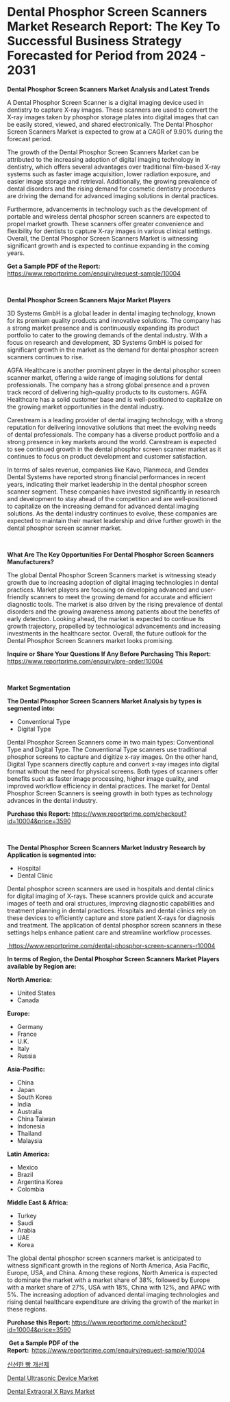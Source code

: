 <p><h1>Dental Phosphor Screen Scanners Market Research Report: The Key To Successful Business Strategy Forecasted for Period from 2024 - 2031</h1></p><p><strong>Dental Phosphor Screen Scanners Market Analysis and Latest Trends</strong></p>
<p><p>A Dental Phosphor Screen Scanner is a digital imaging device used in dentistry to capture X-ray images. These scanners are used to convert the X-ray images taken by phosphor storage plates into digital images that can be easily stored, viewed, and shared electronically. The Dental Phosphor Screen Scanners Market is expected to grow at a CAGR of 9.90% during the forecast period.</p><p>The growth of the Dental Phosphor Screen Scanners Market can be attributed to the increasing adoption of digital imaging technology in dentistry, which offers several advantages over traditional film-based X-ray systems such as faster image acquisition, lower radiation exposure, and easier image storage and retrieval. Additionally, the growing prevalence of dental disorders and the rising demand for cosmetic dentistry procedures are driving the demand for advanced imaging solutions in dental practices.</p><p>Furthermore, advancements in technology such as the development of portable and wireless dental phosphor screen scanners are expected to propel market growth. These scanners offer greater convenience and flexibility for dentists to capture X-ray images in various clinical settings. Overall, the Dental Phosphor Screen Scanners Market is witnessing significant growth and is expected to continue expanding in the coming years.</p></p>
<p><strong>Get a Sample PDF of the Report:&nbsp;</strong> <a href="https://www.reportprime.com/enquiry/request-sample/10004">https://www.reportprime.com/enquiry/request-sample/10004</a></p>
<p>&nbsp;</p>
<p><strong>Dental Phosphor Screen Scanners Major Market Players</strong></p>
<p><p>3D Systems GmbH is a global leader in dental imaging technology, known for its premium quality products and innovative solutions. The company has a strong market presence and is continuously expanding its product portfolio to cater to the growing demands of the dental industry. With a focus on research and development, 3D Systems GmbH is poised for significant growth in the market as the demand for dental phosphor screen scanners continues to rise.</p><p>AGFA Healthcare is another prominent player in the dental phosphor screen scanner market, offering a wide range of imaging solutions for dental professionals. The company has a strong global presence and a proven track record of delivering high-quality products to its customers. AGFA Healthcare has a solid customer base and is well-positioned to capitalize on the growing market opportunities in the dental industry.</p><p>Carestream is a leading provider of dental imaging technology, with a strong reputation for delivering innovative solutions that meet the evolving needs of dental professionals. The company has a diverse product portfolio and a strong presence in key markets around the world. Carestream is expected to see continued growth in the dental phosphor screen scanner market as it continues to focus on product development and customer satisfaction.</p><p>In terms of sales revenue, companies like Kavo, Planmeca, and Gendex Dental Systems have reported strong financial performances in recent years, indicating their market leadership in the dental phosphor screen scanner segment. These companies have invested significantly in research and development to stay ahead of the competition and are well-positioned to capitalize on the increasing demand for advanced dental imaging solutions. As the dental industry continues to evolve, these companies are expected to maintain their market leadership and drive further growth in the dental phosphor screen scanner market.</p></p>
<p>&nbsp;</p>
<p><strong>What Are The Key Opportunities For Dental Phosphor Screen Scanners Manufacturers?</strong></p>
<p><p>The global Dental Phosphor Screen Scanners market is witnessing steady growth due to increasing adoption of digital imaging technologies in dental practices. Market players are focusing on developing advanced and user-friendly scanners to meet the growing demand for accurate and efficient diagnostic tools. The market is also driven by the rising prevalence of dental disorders and the growing awareness among patients about the benefits of early detection. Looking ahead, the market is expected to continue its growth trajectory, propelled by technological advancements and increasing investments in the healthcare sector. Overall, the future outlook for the Dental Phosphor Screen Scanners market looks promising.</p></p>
<p><strong>Inquire or Share Your Questions If Any Before Purchasing This Report:</strong> <a href="https://www.reportprime.com/enquiry/pre-order/10004">https://www.reportprime.com/enquiry/pre-order/10004</a></p>
<p>&nbsp;</p>
<p><strong>Market Segmentation</strong></p>
<p><strong>The Dental Phosphor Screen Scanners Market Analysis by types is segmented into:</strong></p>
<p><ul><li>Conventional Type</li><li>Digital Type</li></ul></p>
<p><p>Dental Phosphor Screen Scanners come in two main types: Conventional Type and Digital Type. The Conventional Type scanners use traditional phosphor screens to capture and digitize x-ray images. On the other hand, Digital Type scanners directly capture and convert x-ray images into digital format without the need for physical screens. Both types of scanners offer benefits such as faster image processing, higher image quality, and improved workflow efficiency in dental practices. The market for Dental Phosphor Screen Scanners is seeing growth in both types as technology advances in the dental industry.</p></p>
<p><strong>Purchase this Report:&nbsp;</strong><a href="https://www.reportprime.com/checkout?id=10004&price=3590">https://www.reportprime.com/checkout?id=10004&price=3590</a></p>
<p>&nbsp;</p>
<p><strong>The Dental Phosphor Screen Scanners Market Industry Research by Application is segmented into:</strong></p>
<p><ul><li>Hospital</li><li>Dental Clinic</li></ul></p>
<p><p>Dental phosphor screen scanners are used in hospitals and dental clinics for digital imaging of X-rays. These scanners provide quick and accurate images of teeth and oral structures, improving diagnostic capabilities and treatment planning in dental practices. Hospitals and dental clinics rely on these devices to efficiently capture and store patient X-rays for diagnosis and treatment. The application of dental phosphor screen scanners in these settings helps enhance patient care and streamline workflow processes.</p></p>
<p><a href="https://www.reportprime.com/dental-phosphor-screen-scanners-r10004">&nbsp;https://www.reportprime.com/dental-phosphor-screen-scanners-r10004</a></p>
<p><strong>In terms of Region, the Dental Phosphor Screen Scanners Market Players available by Region are:</strong></p>
<p>
    <p> <strong> North America: </strong>
        <ul>
            <li>United States</li>
            <li>Canada</li>
        </ul>
        </p> 
    <p> <strong> Europe: </strong>
        <ul>
            <li>Germany</li>
            <li>France</li>
            <li>U.K.</li>
            <li>Italy</li>
            <li>Russia</li>
        </ul>
        </p> 
    <p> <strong> Asia-Pacific: </strong>
        <ul>
            <li>China</li>
            <li>Japan</li>
            <li>South Korea</li>
            <li>India</li>
            <li>Australia</li>
            <li>China Taiwan</li>
            <li>Indonesia</li>
            <li>Thailand</li>
            <li>Malaysia</li>
        </ul>
        </p> 
    <p> <strong> Latin America: </strong>
        <ul>
            <li>Mexico</li>
            <li>Brazil</li>
            <li>Argentina Korea</li>
            <li>Colombia</li>
        </ul>
        </p> 
    <p> <strong> Middle East & Africa: </strong>
        <ul>
            <li>Turkey</li>
            <li>Saudi</li>
            <li>Arabia</li>
            <li>UAE</li>
            <li>Korea</li>
        </ul>
    </p>
    </p>
<p><p>The global dental phosphor screen scanners market is anticipated to witness significant growth in the regions of North America, Asia Pacific, Europe, USA, and China. Among these regions, North America is expected to dominate the market with a market share of 38%, followed by Europe with a market share of 27%, USA with 18%, China with 12%, and APAC with 5%. The increasing adoption of advanced dental imaging technologies and rising dental healthcare expenditure are driving the growth of the market in these regions.</p></p>
<p><strong>Purchase this Report: </strong><a href="https://www.reportprime.com/checkout?id=10004&price=3590">https://www.reportprime.com/checkout?id=10004&price=3590</a></p>
<p>&nbsp;<strong>Get a Sample PDF of the Report:&nbsp;&nbsp;</strong><a href="https://www.reportprime.com/enquiry/request-sample/10004">https://www.reportprime.com/enquiry/request-sample/10004</a></p>
<p><strong></strong></p>
<p><p><a href="https://github.com/emakpiahsopiah/Market-Research-Report-List-1/blob/main/2754005112609.md">신선한 빵 개선제</a></p><p><a href="https://github.com/LaceyZemlak1/Market-Research-Report-List-2/blob/main/dental-ultrasonic-device-market.md">Dental Ultrasonic Device Market</a></p><p><a href="https://github.com/MyrtisWest1/Market-Research-Report-List-2/blob/main/dental-extraoral-x-rays-market.md">Dental Extraoral X Rays Market</a></p></p>